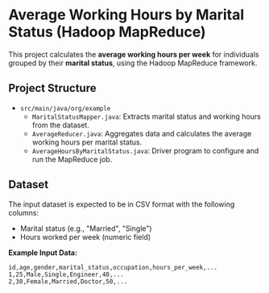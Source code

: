 # Average Working Hours by Marital Status (Hadoop MapReduce)

This project calculates the **average working hours per week** for individuals grouped by their **marital status**, using the Hadoop MapReduce framework.

## **Project Structure**
- `src/main/java/org/example`
    - `MaritalStatusMapper.java`: Extracts marital status and working hours from the dataset.
    - `AverageReducer.java`: Aggregates data and calculates the average working hours per marital status.
    - `AverageHoursByMaritalStatus.java`: Driver program to configure and run the MapReduce job.

## **Dataset**
The input dataset is expected to be in CSV format with the following columns:
- Marital status (e.g., "Married", "Single")
- Hours worked per week (numeric field)

**Example Input Data:**
```csv
id,age,gender,marital_status,occupation,hours_per_week,...
1,25,Male,Single,Engineer,40,...
2,30,Female,Married,Doctor,50,...
